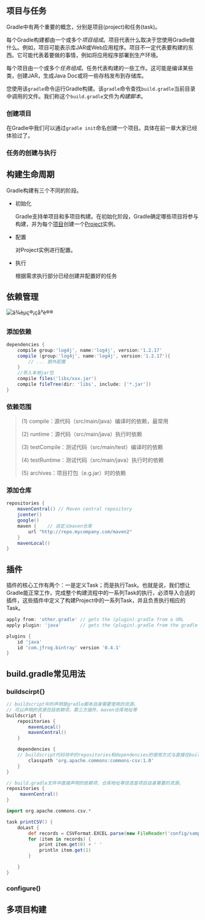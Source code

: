 ## 项目与任务

Gradle中有两个重要的概念，分别是项目(project)和任务(task)。

每个Gradle构建都由一个或多个*项目组成*。项目代表什么取决于您使用Gradle做什么。例如，项目可能表示库JAR或Web应用程序。项目不一定代表要构建的东西。它可能代表着要做的事情，例如将应用程序部署到生产环境。

每个项目由一个或多个*任务组成*。任务代表构建的一些工作。这可能是编译某些类，创建JAR，生成Java Doc或将一些存档发布到存储库。

您使用该`gradle`命令运行Gradle构建。该`gradle`命令查找`build.gradle`当前目录中调用的文件。我们称这个`build.gradle`文件为*构建脚本*。

### 创建项目

在Gradle中我们可以通过`gradle init`命名创建一个项目。具体在前一章大家已经体验过了。

### 任务的创建与执行



## 构建生命周期

Gradle构建有三个不同的阶段。

- 初始化

  Gradle支持单项目和多项目构建。在初始化阶段，Gradle确定哪些项目将参与构建，并为每个[项目](https://docs.gradle.org/current/dsl/org.gradle.api.Project.html)创建一个[Project](https://docs.gradle.org/current/dsl/org.gradle.api.Project.html)实例。

- 配置

  对Project实例进行配置。

- 执行

  根据需求执行部分已经创建并配置好的任务

## 依赖管理

![ä¾èµç®¡çå³è®®](/home/hdr/Desktop/Java-Notes/工具/images/gradle-dependency-management-resolution.png)

### 添加依赖

```groovy
dependencies {
    compile group:'log4j', name:'log4j', version:'1.2.17'
	compile (group:'log4j', name:'log4j', version:'1.2.17'){
    	// ... 额外配置
	}
    //导入本地jar包
    compile files('libs/xxx.jar')
    compile fileTree(dir: 'libs', include: ['*.jar'])
}
```

### 依赖范围

> (1) compile：源代码（src/main/java）编译时的依赖，最常用
>
> (2) runtime：源代码（src/main/java）执行时依赖
>
> (3) testCompile：测试代码（src/main/test）编译时的依赖
>
> (4) testRuntime：测试代码（src/main/java）执行时的依赖
>
> (5) archives：项目打包（e.g.jar）时的依赖

### 添加仓库

```groovy
repositories {
    mavenCentral() // Maven central repository
    jcenter()   
    google()
    maven {    // 自定义maven仓库
        url "http://repo.mycompany.com/maven2"
    }
    mavenLocal()
}
```



## 插件

插件的核心工作有两个：一是定义Task；而是执行Task。也就是说，我们想让Gradle能正常工作，完成整个构建流程中的一系列Task的执行，必须导入合适的插件，这些插件中定义了构建Project中的一系列Task，并且负责执行相应的Task。

```groovy
apply from: 'other.gradle' // gets the (plugin).gradle from a URL
apply plugin: 'java'       // gets the (plugin).gradle from the gradle plugin repository

plugins {
    id 'java'
    id 'com.jfrog.bintray' version '0.4.1'
}
```



## build.gradle常见用法

### buildscirpt{}

```groovy
// buildscript中的声明是gradle脚本自身需要使用的资源。
// 可以声明的资源包括依赖项、第三方插件、maven仓库地址等
buildscript {
    repositories {
        mavenLocal()
        mavenCentral()
    }

    dependencies {
    // buildscript代码块中的repositories和dependencies的使用方式与直接在build.gradle文件中的使用方 式几乎完全一样。唯一不同之处是在buildscript代码块中你可以对dependencies使用classpath声明。该classpath声明说明了在执行其余的build脚本时，class loader可以使用这些你提供的依赖项。
        classpath 'org.apache.commons:commons-csv:1.0'
    }
}

// build.gradle文件中直接声明的依赖项、仓库地址等信息是项目自身需要的资源。
repositories {
     mavenCentral()
}

import org.apache.commons.csv.*

task printCSV() {
    doLast {
        def records = CSVFormat.EXCEL.parse(new FileReader('config/sample.csv'))
        for (item in records) {
            print item.get(0) + ' '
            println item.get(1)
        }

    }
}
```

### configure()



## 多项目构建

